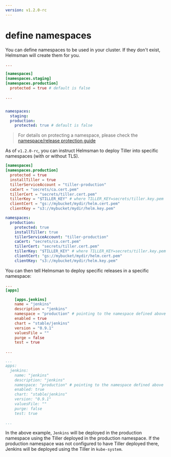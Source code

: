 ```yaml
---
version: v1.2.0-rc
---
```


# define namespaces

You can define namespaces to be used in your cluster. If they don't exist, Helmsman will create them for you.

```toml
...

[namespaces]
[namespaces.staging]
[namespaces.production]
  protected = true # default is false

...
```

```yaml

namespaces:
  staging:
  production:
    protected: true # default is false


```

>For details on protecting a namespace, please check the [namespace/release protection guide](protect_namespaces_and_releases.md)

As of `v1.2.0-rc`, you can instruct Helmsman to deploy Tiller into specific namespaces (with or without TLS).

```toml
[namespaces]
[namespaces.production]
  protected = true
  installTiller = true
  tillerServiceAccount = "tiller-production"
  caCert = "secrets/ca.cert.pem"
  tillerCert = "secrets/tiller.cert.pem"
  tillerKey = "$TILLER_KEY" # where TILLER_KEY=secrets/tiller.key.pem
  clientCert = "gs://mybucket/mydir/helm.cert.pem"
  clientKey = "s3://mybucket/mydir/helm.key.pem"
```

```yaml
namespaces:
  production:
    protected: true
    installTiller: true
    tillerServiceAccount: "tiller-production"
    caCert: "secrets/ca.cert.pem"
    tillerCert: "secrets/tiller.cert.pem"
    tillerKey: "$TILLER_KEY" # where TILLER_KEY=secrets/tiller.key.pem
    clientCert: "gs://mybucket/mydir/helm.cert.pem"
    clientKey: "s3://mybucket/mydir/helm.key.pem"
```

You can then tell Helmsman to deploy specific releases in a specific namespace:

```toml
...
[apps]

    [apps.jenkins]
    name = "jenkins" 
    description = "jenkins"
    namespace = "production" # pointing to the namespace defined above
    enabled = true 
    chart = "stable/jenkins" 
    version = "0.9.1" 
    valuesFile = "" 
    purge = false 
    test = true  

...

``` 

```yaml
...
apps:
  jenkins:
    name: "jenkins"
    description: "jenkins"
    namespace: "production" # pointing to the namespace defined above
    enabled: true
    chart: "stable/jenkins"
    version: "0.9.1"
    valuesFile: ""
    purge: false
    test: true

...

```

In the above example, `Jenkins` will be deployed in the production namespace using the Tiller deployed in the production namespace. If the production namespace was not configured to have Tiller deployed there, Jenkins will be deployed using the Tiller in `kube-system`. 

